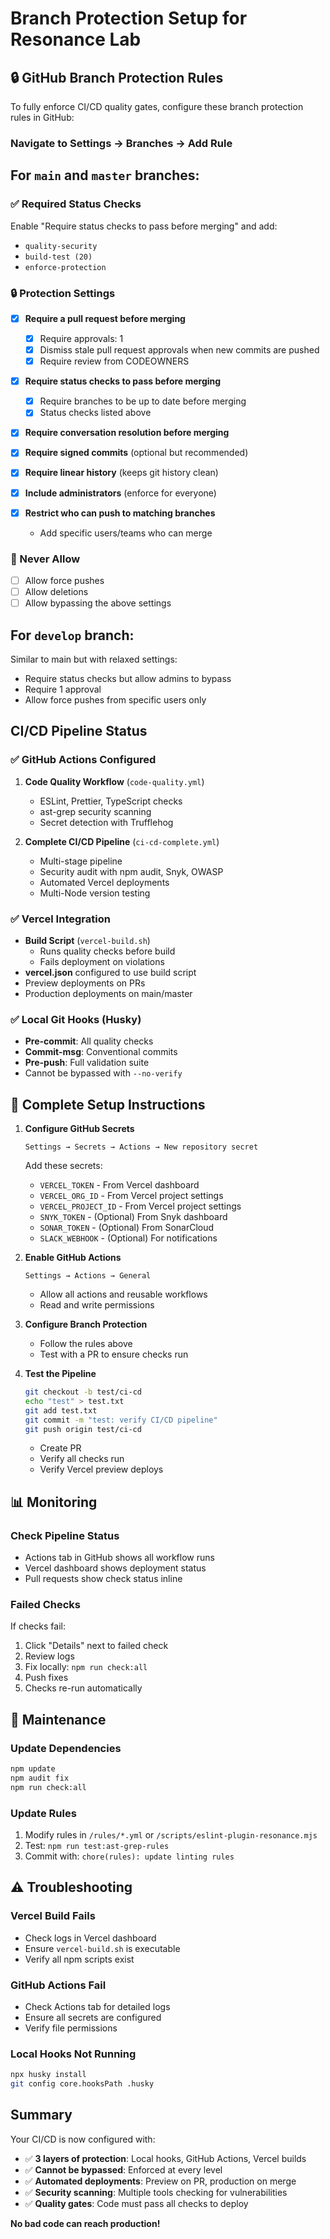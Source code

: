 # Branch Protection Setup for Resonance Lab

## 🔒 GitHub Branch Protection Rules

To fully enforce CI/CD quality gates, configure these branch protection rules in GitHub:

### Navigate to Settings → Branches → Add Rule

## For `main` and `master` branches:

### ✅ Required Status Checks

Enable "Require status checks to pass before merging" and add:

- `quality-security`
- `build-test (20)`
- `enforce-protection`

### 🔒 Protection Settings

- [x] **Require a pull request before merging**
  - [x] Require approvals: 1
  - [x] Dismiss stale pull request approvals when new commits are pushed
  - [x] Require review from CODEOWNERS

- [x] **Require status checks to pass before merging**
  - [x] Require branches to be up to date before merging
  - [x] Status checks listed above

- [x] **Require conversation resolution before merging**

- [x] **Require signed commits** (optional but recommended)

- [x] **Require linear history** (keeps git history clean)

- [x] **Include administrators** (enforce for everyone)

- [x] **Restrict who can push to matching branches**
  - Add specific users/teams who can merge

### 🚫 Never Allow

- [ ] Allow force pushes
- [ ] Allow deletions
- [ ] Allow bypassing the above settings

## For `develop` branch:

Similar to main but with relaxed settings:

- Require status checks but allow admins to bypass
- Require 1 approval
- Allow force pushes from specific users only

## CI/CD Pipeline Status

### ✅ GitHub Actions Configured

1. **Code Quality Workflow** (`code-quality.yml`)
   - ESLint, Prettier, TypeScript checks
   - ast-grep security scanning
   - Secret detection with Trufflehog

2. **Complete CI/CD Pipeline** (`ci-cd-complete.yml`)
   - Multi-stage pipeline
   - Security audit with npm audit, Snyk, OWASP
   - Automated Vercel deployments
   - Multi-Node version testing

### ✅ Vercel Integration

- **Build Script** (`vercel-build.sh`)
  - Runs quality checks before build
  - Fails deployment on violations
- **vercel.json** configured to use build script
- Preview deployments on PRs
- Production deployments on main/master

### ✅ Local Git Hooks (Husky)

- **Pre-commit**: All quality checks
- **Commit-msg**: Conventional commits
- **Pre-push**: Full validation suite
- Cannot be bypassed with `--no-verify`

## 🚀 Complete Setup Instructions

1. **Configure GitHub Secrets**

   ```
   Settings → Secrets → Actions → New repository secret
   ```

   Add these secrets:
   - `VERCEL_TOKEN` - From Vercel dashboard
   - `VERCEL_ORG_ID` - From Vercel project settings
   - `VERCEL_PROJECT_ID` - From Vercel project settings
   - `SNYK_TOKEN` - (Optional) From Snyk dashboard
   - `SONAR_TOKEN` - (Optional) From SonarCloud
   - `SLACK_WEBHOOK` - (Optional) For notifications

2. **Enable GitHub Actions**

   ```
   Settings → Actions → General
   ```

   - Allow all actions and reusable workflows
   - Read and write permissions

3. **Configure Branch Protection**
   - Follow the rules above
   - Test with a PR to ensure checks run

4. **Test the Pipeline**

   ```bash
   git checkout -b test/ci-cd
   echo "test" > test.txt
   git add test.txt
   git commit -m "test: verify CI/CD pipeline"
   git push origin test/ci-cd
   ```

   - Create PR
   - Verify all checks run
   - Verify Vercel preview deploys

## 📊 Monitoring

### Check Pipeline Status

- Actions tab in GitHub shows all workflow runs
- Vercel dashboard shows deployment status
- Pull requests show check status inline

### Failed Checks

If checks fail:

1. Click "Details" next to failed check
2. Review logs
3. Fix locally: `npm run check:all`
4. Push fixes
5. Checks re-run automatically

## 🔄 Maintenance

### Update Dependencies

```bash
npm update
npm audit fix
npm run check:all
```

### Update Rules

1. Modify rules in `/rules/*.yml` or `/scripts/eslint-plugin-resonance.mjs`
2. Test: `npm run test:ast-grep-rules`
3. Commit with: `chore(rules): update linting rules`

## ⚠️ Troubleshooting

### Vercel Build Fails

- Check logs in Vercel dashboard
- Ensure `vercel-build.sh` is executable
- Verify all npm scripts exist

### GitHub Actions Fail

- Check Actions tab for detailed logs
- Ensure all secrets are configured
- Verify file permissions

### Local Hooks Not Running

```bash
npx husky install
git config core.hooksPath .husky
```

## Summary

Your CI/CD is now configured with:

- ✅ **3 layers of protection**: Local hooks, GitHub Actions, Vercel builds
- ✅ **Cannot be bypassed**: Enforced at every level
- ✅ **Automated deployments**: Preview on PR, production on merge
- ✅ **Security scanning**: Multiple tools checking for vulnerabilities
- ✅ **Quality gates**: Code must pass all checks to deploy

**No bad code can reach production!**
